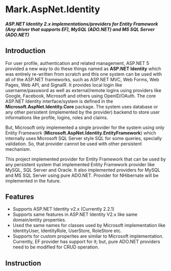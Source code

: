 
# Mark.AspNet.Identity
##### ASP.NET Identity 2.x implementations/providers for Entity Framework (Any driver that supports EF), MySQL (ADO.NET) and MS SQL Server (ADO.NET)

## Introduction
For user profile, authentication and related management, ASP.NET 5 provided a new way to do these things named as **ASP.NET Identity** which was entirely re-written from scratch and this one system can be used with all of the ASP.NET frameworks, such as ASP.NET MVC, Web Forms, Web Pages, Web API, and SignalR. It provides local login like username/password as well as external/remote logins using providers like Google, Facebook, Microsoft and others using OpenID/OAuth. The core ASP.NET Identity interface/system is defined in the **Microsoft.AspNet.Identity.Core** package. The system uses database or any other persistent (implemented by the provider) backend to store user informations like profile, logins, roles and claims. 

But, Microsoft only implemented a single provider for the system using only Entity Framework (**Microsoft.AspNet.Identity.EntityFramework**) which internally uses Microsoft SQL Server style SQL for some queries, specially validation. So, that provider cannot be used with other persistent mechanism.

This project implemented provider for Entity Framework that can be used by any persistent system that implemented Entity Framework provider like MySQL, SQL Server and Oracle. It also implemented providers for MySQL and MS SQL Server using pure ADO.NET. Provider for NHibernate will be implemented in the future.

## Features
- Supports ASP.NET Identity v2.x (Currently 2.2.1)
- Supports same features in ASP.NET Identity V2.x like same domain/entity properties.
- Used the same names for classes used by Microsoft implementation like IdentityUser, IdentityRole, UserStore, RoleStore etc.
- Supports for custom properites are similar to Microsoft implementation. Currently, EF provider has support for it; but, pure ADO.NET providers need to be modified for CRUD operation.

## Instruction




